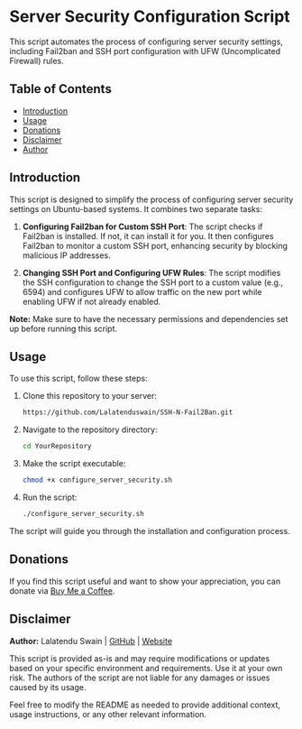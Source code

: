 # Server Security Configuration Script

This script automates the process of configuring server security settings, including Fail2ban and SSH port configuration with UFW (Uncomplicated Firewall) rules.

## Table of Contents

- [Introduction](#introduction)
- [Usage](#usage)
- [Donations](#donations)
- [Disclaimer](#disclaimer)
- [Author](#author)

## Introduction

This script is designed to simplify the process of configuring server security settings on Ubuntu-based systems. It combines two separate tasks:

1. **Configuring Fail2ban for Custom SSH Port**: The script checks if Fail2ban is installed. If not, it can install it for you. It then configures Fail2ban to monitor a custom SSH port, enhancing security by blocking malicious IP addresses.

2. **Changing SSH Port and Configuring UFW Rules**: The script modifies the SSH configuration to change the SSH port to a custom value (e.g., 6594) and configures UFW to allow traffic on the new port while enabling UFW if not already enabled.

**Note:** Make sure to have the necessary permissions and dependencies set up before running this script.

## Usage

To use this script, follow these steps:

1. Clone this repository to your server:

   ```bash
   https://github.com/Lalatenduswain/SSH-N-Fail2Ban.git
   ```

2. Navigate to the repository directory:

   ```bash
   cd YourRepository
   ```

3. Make the script executable:

   ```bash
   chmod +x configure_server_security.sh
   ```

4. Run the script:

   ```bash
   ./configure_server_security.sh
   ```

The script will guide you through the installation and configuration process.

## Donations

If you find this script useful and want to show your appreciation, you can donate via [Buy Me a Coffee](https://www.buymeacoffee.com/lalatendu.swain).

## Disclaimer

**Author:** Lalatendu Swain | [GitHub](https://github.com/Lalatenduswain) | [Website](https://blog.lalatendu.info/)

This script is provided as-is and may require modifications or updates based on your specific environment and requirements. Use it at your own risk. The authors of the script are not liable for any damages or issues caused by its usage.

Feel free to modify the README as needed to provide additional context, usage instructions, or any other relevant information.
```
